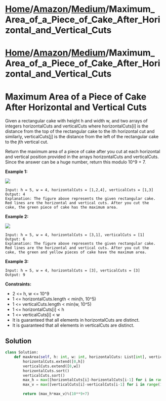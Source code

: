 # [Home](./../../..)/[Amazon](./../..)/[Medium](./..)/Maximum_Area_of_a_Piece_of_Cake_After_Horizontal_and_Vertical_Cuts
# [Home](./../../..)/[Amazon](./../..)/[Medium](./..)/Maximum_Area_of_a_Piece_of_Cake_After_Horizontal_and_Vertical_Cuts
<h1>Maximum Area of a Piece of Cake After Horizontal and Vertical Cuts</h1>

<p>
Given a rectangular cake with height h and width w, and two arrays of integers horizontalCuts and verticalCuts where horizontalCuts[i] is the distance from the top of the rectangular cake to the ith horizontal cut and similarly, verticalCuts[j] is the distance from the left of the rectangular cake to the jth vertical cut.

Return the maximum area of a piece of cake after you cut at each horizontal and vertical position provided in the arrays horizontalCuts and verticalCuts. Since the answer can be a huge number, return this modulo 10^9 + 7.

</p>

<b>Example 1:</b>

<img src="https://assets.leetcode.com/uploads/2020/05/14/leetcode_max_area_2.png">

    Input: h = 5, w = 4, horizontalCuts = [1,2,4], verticalCuts = [1,3]
    Output: 4 
    Explanation: The figure above represents the given rectangular cake. Red lines are the horizontal and vertical cuts. After you cut the cake, the green piece of cake has the maximum area.
    
<b>Example 2:</b>

<img src="https://assets.leetcode.com/uploads/2020/05/14/leetcode_max_area_3.png">

    Input: h = 5, w = 4, horizontalCuts = [3,1], verticalCuts = [1]
    Output: 6
    Explanation: The figure above represents the given rectangular cake. Red lines are the horizontal and vertical cuts. After you cut the cake, the green and yellow pieces of cake have the maximum area.
    
<b>Example 3:</b>

    Input: h = 5, w = 4, horizontalCuts = [3], verticalCuts = [3]
    Output: 9
    
<b>Constraints:</b>

- 2 <= h, w <= 10^9
- 1 <= horizontalCuts.length < min(h, 10^5)
- 1 <= verticalCuts.length < min(w, 10^5)
- 1 <= horizontalCuts[i] < h
- 1 <= verticalCuts[i] < w
- It is guaranteed that all elements in horizontalCuts are distinct.
- It is guaranteed that all elements in verticalCuts are distinct.

<h2>Solution</h2>

```python
class Solution:
    def maxArea(self, h: int, w: int, horizontalCuts: List[int], verticalCuts: List[int]) -> int:
        horizontalCuts.extend([0,h])
        verticalCuts.extend([0,w])
        horizontalCuts.sort()
        verticalCuts.sort()
        max_h = max([horizontalCuts[i]-horizontalCuts[i-1] for i in range(1,len(horizontalCuts))])
        max_v = max([verticalCuts[i]-verticalCuts[i-1] for i in range(1,len(verticalCuts))])
        
        return (max_h*max_v)%(10**9+7)
```
